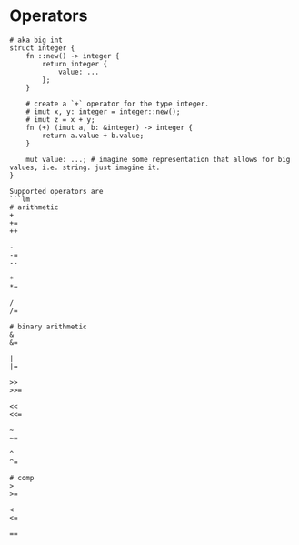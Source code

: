 # Operators
```lm
# aka big int
struct integer {
	fn ::new() -> integer {
		return integer {
			value: ...
		};
	}

	# create a `+` operator for the type integer.
	# imut x, y: integer = integer::new();
	# imut z = x + y;
	fn (+) (imut a, b: &integer) -> integer {
		return a.value + b.value;
	}

	mut value: ...; # imagine some representation that allows for big values, i.e. string. just imagine it.
}

Supported operators are
```lm
# arithmetic
+
+=
++

-
-=
--

*
*=

/
/=

# binary arithmetic
&
&=

|
|=

>>
>>=

<<
<<=

~
~=

^
^=

# comp
>
>=

<
<=

==
